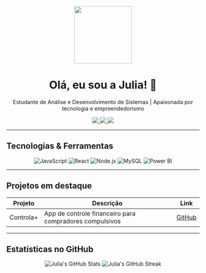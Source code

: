 <p align="center">
  <img src="https://media.giphy.com/media/3o7btPCcdNniyf0ArS/giphy.gif" width="150" />
</p>

<h1 align="center">Olá, eu sou a Julia! 👋</h1>
<p align="center">Estudante de Análise e Desenvolvimento de Sistemas | Apaixonada por tecnologia e empreendedorismo</p>

<p align="center">
  <a href="https://linkedin.com/in/seu-perfil" target="_blank">
    <img src="https://img.shields.io/badge/LinkedIn-0A66C2?style=for-the-badge&logo=linkedin&logoColor=white" />
  </a>
  <a href="mailto:julia@email.com" target="_blank">
    <img src="https://img.shields.io/badge/Email-D14836?style=for-the-badge&logo=gmail&logoColor=white" />
  </a>
  <a href="https://github.com/seu-usuario" target="_blank">
    <img src="https://img.shields.io/badge/GitHub-181717?style=for-the-badge&logo=github&logoColor=white" />
  </a>
</p>

---

## Tecnologias & Ferramentas

<p align="center">
  <img alt="JavaScript" src="https://img.shields.io/badge/JavaScript-F7DF1E?style=for-the-badge&logo=javascript&logoColor=black" />
  <img alt="React" src="https://img.shields.io/badge/React-61DAFB?style=for-the-badge&logo=react&logoColor=black" />
  <img alt="Node.js" src="https://img.shields.io/badge/Node.js-339933?style=for-the-badge&logo=node.js&logoColor=white" />
  <img alt="MySQL" src="https://img.shields.io/badge/MySQL-4479A1?style=for-the-badge&logo=mysql&logoColor=white" />
  <img alt="Power BI" src="https://img.shields.io/badge/Power%20BI-F2C811?style=for-the-badge&logo=microsoft-power-bi&logoColor=black" />
</p>

---

## Projetos em destaque

| Projeto    | Descrição                                         | Link                                              |
|------------|-------------------------------------------------|---------------------------------------------------|
| Controla+  | App de controle financeiro para compradores compulsivos | [GitHub](https://github.com/seu-usuario/controla) |


---

## Estatísticas no GitHub

<p align="center">
  <img src="https://github-readme-stats.vercel.app/api?username=seu-usuario&show_icons=true&theme=radical" alt="Julia's GitHub Stats" />
  <img src="https://github-readme-streak-stats.herokuapp.com/?user=seu-usuario&theme=radical" alt="Julia's GitHub Streak" />
</p>
